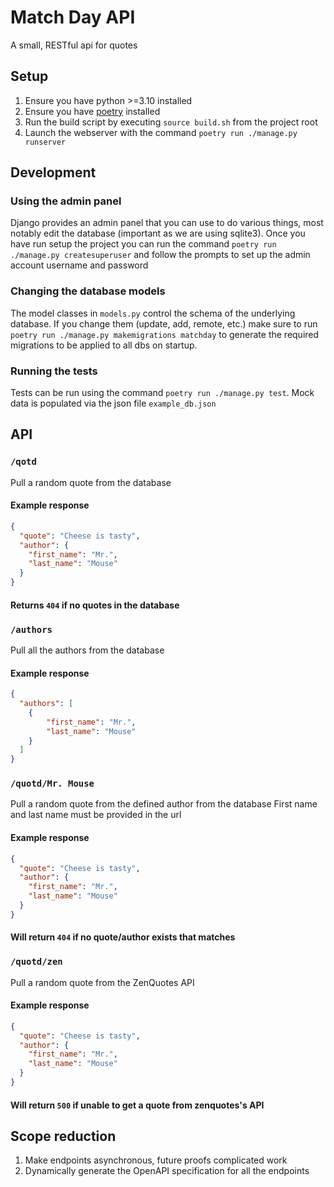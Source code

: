# Match Day API

A small, RESTful api for quotes

## Setup

1. Ensure you have python >=3.10 installed
2. Ensure you have [poetry](https://python-poetry.org/docs/) installed
3. Run the build script by executing `source build.sh` from the project root
4. Launch the webserver with the command `poetry run ./manage.py runserver`

## Development

### Using the admin panel
Django provides an admin panel that you can use to do various things, most notably 
edit the database (important as we are using sqlite3). Once you have run setup the 
project you can run the command `poetry run ./manage.py createsuperuser` and follow 
the prompts to set up the admin account username and password

### Changing the database models
The model classes in `models.py` control the schema of the underlying database. 
If you change them (update, add, remote, etc.) make sure to run 
`poetry run ./manage.py makemigrations matchday` to generate the required migrations 
to be applied to all dbs on startup.

### Running the tests
Tests can be run using the command `poetry run ./manage.py test`. Mock data is populated
via the json file `example_db.json`

## API

### `/qotd`

Pull a random quote from the database

#### Example response
```json
{
  "quote": "Cheese is tasty",
  "author": {
    "first_name": "Mr.",
    "last_name": "Mouse"
  }
}
```

#### Returns `404` if no quotes in the database

### `/authors`

Pull all the authors from the database

#### Example response
```json
{
  "authors": [
    {
        "first_name": "Mr.",
        "last_name": "Mouse"
    }
  ]
}
```

### `/quotd/Mr. Mouse`

Pull a random quote from the defined author from the database
First name and last name must be provided in the url

#### Example response
```json
{
  "quote": "Cheese is tasty",
  "author": {
    "first_name": "Mr.",
    "last_name": "Mouse"
  }
}
```

#### Will return `404` if no quote/author exists that matches

### `/quotd/zen`

Pull a random quote from the ZenQuotes API

#### Example response
```json
{
  "quote": "Cheese is tasty",
  "author": {
    "first_name": "Mr.",
    "last_name": "Mouse"
  }
}
```

#### Will return `500` if unable to get a quote from zenquotes's API

## Scope reduction
1. Make endpoints asynchronous, future proofs complicated work
2. Dynamically generate the OpenAPI specification for all the endpoints